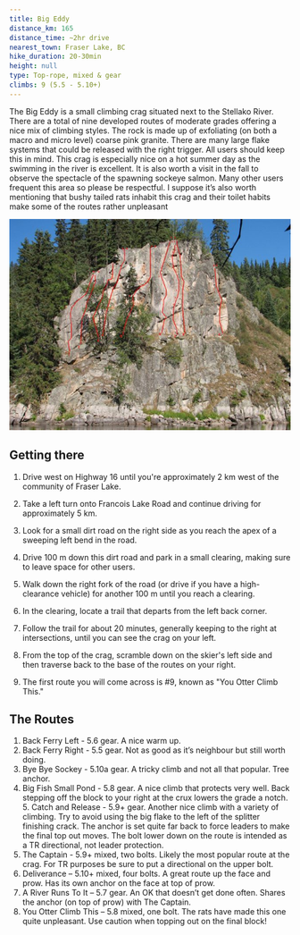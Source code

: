 ```yaml
---
title: Big Eddy
distance_km: 165
distance_time: ~2hr drive
nearest_town: Fraser Lake, BC
hike_duration: 20-30min
height: null
type: Top-rope, mixed & gear
climbs: 9 (5.5 - 5.10+)
---
```


The Big Eddy is a small climbing crag situated next to the Stellako River. There are a total of nine developed routes of moderate grades offering a nice mix of climbing styles. The rock is made up of exfoliating (on both a macro and micro level) coarse pink granite. There are many large flake systems that could be released with the right trigger. All users should keep this in mind. This crag is especially nice on a hot summer day as the swimming in the river is excellent. It is also worth a visit in the fall to observe the spectacle of the spawning sockeye salmon. Many other users frequent this area so please be respectful. I suppose it’s also worth mentioning that bushy tailed rats inhabit this crag and their toilet habits make some of the routes rather unpleasant

![topo](./_Big-Eddy-1-9.JPG)

## Getting there

1. Drive west on Highway 16 until you're approximately 2 km west of the community of Fraser Lake.

2. Take a left turn onto Francois Lake Road and continue driving for approximately 5 km.

3. Look for a small dirt road on the right side as you reach the apex of a sweeping left bend in the road.

4. Drive 100 m down this dirt road and park in a small clearing, making sure to leave space for other users.

5. Walk down the right fork of the road (or drive if you have a high-clearance vehicle) for another 100 m until you reach a clearing.

6. In the clearing, locate a trail that departs from the left back corner.

7. Follow the trail for about 20 minutes, generally keeping to the right at intersections, until you can see the crag on your left.

8. From the top of the crag, scramble down on the skier's left side and then traverse back to the base of the routes on your right.

9. The first route you will come across is #9, known as "You Otter Climb This."

## The Routes

1. Back Ferry Left - 5.6 gear. A nice warm up.
2. Back Ferry Right - 5.5 gear. Not as good as it’s neighbour but still worth doing.
3. Bye Bye Sockey - 5.10a gear. A tricky climb and not all that popular. Tree anchor.
4. Big Fish Small Pond - 5.8 gear. A nice climb that protects very well. Back stepping off the block to your right at the crux lowers the grade a notch. 5. Catch and Release - 5.9+ gear. Another nice climb with a variety of climbing. Try to avoid using the big flake to the left of the splitter finishing crack. The anchor is set quite far back to force leaders to make the final top out moves. The bolt lower down on the route is intended as a TR directional, not leader protection.
5. The Captain - 5.9+ mixed, two bolts. Likely the most popular route at the crag. For TR purposes be sure to put a directional on the upper bolt.
6. Deliverance – 5.10+ mixed, four bolts. A great route up the face and prow. Has its own anchor on the face at top of prow.
7. A River Runs To It – 5.7 gear. An OK that doesn’t get done often. Shares the anchor (on top of prow) with The Captain.
8. You Otter Climb This – 5.8 mixed, one bolt. The rats have made this one quite unpleasant. Use caution when topping out on the final block!
